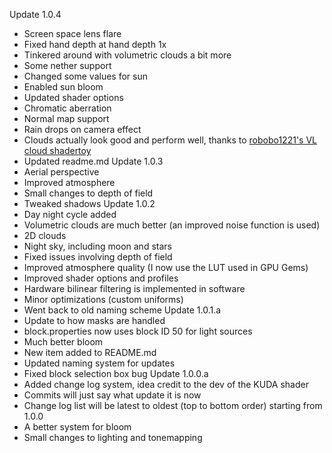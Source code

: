 Update 1.0.4
- Screen space lens flare
- Fixed hand depth at hand depth 1x 
- Tinkered around with volumetric clouds a bit more
- Some nether support
- Changed some values for sun
- Enabled sun bloom
- Updated shader options
- Chromatic aberration
- Normal map support
- Rain drops on camera effect
- Clouds actually look good and perform well, thanks to [robobo1221's VL cloud shadertoy](https://www.shadertoy.com/view/MstBWs)
- Updated readme.md
Update 1.0.3
- Aerial perspective
- Improved atmosphere
- Small changes to depth of field 
- Tweaked shadows 
Update 1.0.2
- Day night cycle added
- Volumetric clouds are much better (an improved noise function is used)
- 2D clouds 
- Night sky, including moon and stars
- Fixed issues involving depth of field
- Improved atmosphere quality (I now use the LUT used in GPU Gems)
- Improved shader options and profiles
- Hardware bilinear filtering is implemented in software
- Minor optimizations (custom uniforms)
- Went back to old naming scheme
Update 1.0.1.a
- Update to how masks are handled
- block.properties now uses block ID 50 for light sources
- Much better bloom
- New item added to README.md
- Updated naming system for updates
- Fixed block selection box bug
Update 1.0.0.a
- Added change log system, idea credit to the dev of the KUDA shader
- Commits will just say what update it is now
- Change log list will be latest to oldest (top to bottom order) starting from 1.0.0
- A better system for bloom
- Small changes to lighting and tonemapping